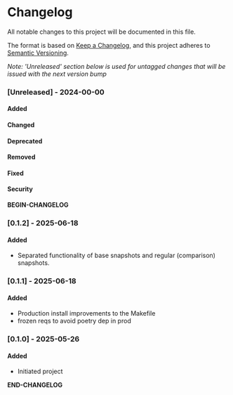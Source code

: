 # Changelog

All notable changes to this project will be documented in this file.

The format is based on [Keep a Changelog](https://keepachangelog.com/en/1.0.0/), and this project adheres to [Semantic Versioning](https://semver.org/spec/v2.0.0.html).

_Note: 'Unreleased' section below is used for untagged changes that will be issued with the next version bump_

### [Unreleased] - 2024-00-00
#### Added
#### Changed
#### Deprecated
#### Removed
#### Fixed
#### Security
__BEGIN-CHANGELOG__
 
### [0.1.2] - 2025-06-18
#### Added
 - Separated functionality of base snapshots and regular (comparison) snapshots.
 
### [0.1.1] - 2025-06-18
#### Added
 - Production install improvements to the Makefile
 - frozen reqs to avoid poetry dep in prod

### [0.1.0] - 2025-05-26
#### Added
 - Initiated project

__END-CHANGELOG__